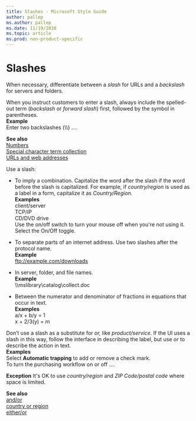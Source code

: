 ```yaml
---
title: Slashes - Microsoft Style Guide
author: pallep
ms.author: pallep
ms.date: 11/19/2016
ms.topic: article
ms.prod: non-product-specific
---
```


# Slashes

When necessary, differentiate between a *slash* for URLs and a *backslash* for servers and folders.

When you instruct customers to enter a slash, always include the spelled-out term (*backslash* or *forward slash*) first, followed by the symbol in parentheses.<br />**Example** <br />Enter two backslashes (\\\\) ....

**See also**<br />[Numbers](/style-guide/numbers)<br />[Special character term collection](/style-guide/a-z-word-list-term-collections/term-collections/special-characters)<br />[URLs and web addresses](/style-guide/urls-web-addresses)

Use a slash:

  - To imply a combination. Capitalize the word after the slash if the word before the slash is capitalized. For example, if *country/region* is used as a label in a form, capitalize it as *Country/Region.*<br />**Examples**<br />client/server<br />TCP/IP<br />CD/DVD drive<br />Use the on/off switch to turn your mouse off when you're not using it.<br />Select the On/Off toggle.

  - To separate parts of an internet address. Use two slashes after the protocol name. <br />**Example** <br />ftp://example.com/downloads

  - In server, folder, and file names.<br />**Example** <br />\\\\mslibrary\\catalog\\collect.doc

  - Between the numerator and denominator of fractions in equations that occur in text.<br />**Examples**<br />a/x + b/y = 1<br />x + 2/3(y) = m

Don’t use a slash as a substitute for *or,* like *product/service.* If the UI uses a slash in this way, follow the interface in describing the label, but use *or* to describe the action in text.  
**Examples**<br />Select **Automatic trapping** to add or remove a check mark.<br />To turn the purchasing workflow on or off ....

**Exception** It's OK to use *country/region* and *ZIP Code/postal code* where space is limited.

**See also**<br />[and/or](/style-guide/a-z-word-list-term-collections/a/and-or)<br />[country or region](/style-guide/a-z-word-list-term-collections/c/country-or-region)<br />[either/or](/style-guide/a-z-word-list-term-collections/e/either-or)
